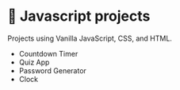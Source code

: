 # 📝 Javascript projects

Projects using Vanilla JavaScript, CSS, and HTML.

- Countdown Timer
- Quiz App
- Password Generator
- Clock